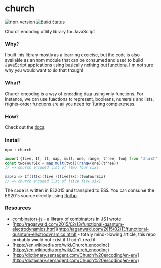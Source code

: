 # church

[![npm version](https://badge.fury.io/js/church.svg)](https://badge.fury.io/js/church)
[![Build Status](https://travis-ci.org/benji6/church.svg?branch=master)](https://travis-ci.org/benji6/church)

Church encoding utility library for JavaScript

### Why?

I built this library mostly as a learning exercise, but the code is also available as an npm module that can be consumed and used to build JavaScript applications using basically nothing but functions. I'm not sure why you would want to do that though!

### What?

Church encoding is a way of encoding data using only functions. For instance, we can use functions to represent, booleans, numerals and lists. Higher-order functions are all you need for Turing completeness.

### How?

Check out the [docs](http://benji6.github.io/church/docs/).

### Install

`npm i church`

```javascript
import {five, If, lt, map, mult, one, range, three, two} from 'church'
const twoFourSix = map(mult(two))(range(one)(three))
// => church encoded list of [two four six]

map(x => If(lt(x)(five))(five)(x))(twoFourSix)
// => church encoded list of [five five six]
```

The code is written in ES2015 and transpiled to ES5. You can consume the ES2015 source directly using [Rollup](https://github.com/rollup/rollup).

### Resources

- [combinators-js](https://github.com/benji6/combinators-js) - a library of combinators in JS I wrote
- [http://raganwald.com/2015/02/13/functional-quantum-electrodynamics.html](http://raganwald.com/2015/02/13/functional-quantum-electrodynamics.html) - totally mind-blowing article, this repo probably would not exist if I hadn't read it
- [https://en.wikipedia.org/wiki/Church_encoding](https://en.wikipedia.org/wiki/Church_encoding)
- [http://dictionary.sensagent.com/Church%20encoding/en-en/](http://dictionary.sensagent.com/Church%20encoding/en-en/)
